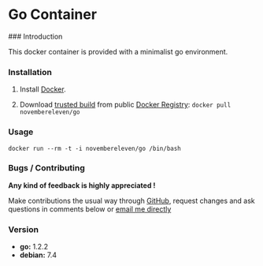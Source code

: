 # Go Container

### Introduction

This docker container is provided with a minimalist go environment.

### Installation

1. Install [Docker](https://www.docker.io/).

2. Download [trusted build](https://index.docker.io/u/novembereleven/go/) from public [Docker Registry](https://index.docker.io/): `docker pull novembereleven/go`

### Usage

`docker run --rm -t -i novembereleven/go /bin/bash`

### Bugs / Contributing

**Any kind of feedback is highly appreciated !**

Make contributions the usual way through [GitHub](https://github.com/november-eleven/docker.io), request changes and ask questions in comments below or [email me directly](https://github.com/november-eleven/)

### Version
* **go:** 1.2.2
* **debian:** 7.4